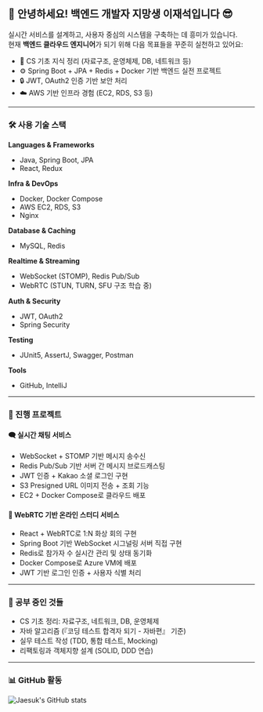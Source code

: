## 👋 안녕하세요! 백엔드 개발자 지망생 이재석입니다 😎

실시간 서비스를 설계하고, 사용자 중심의 시스템을 구축하는 데 흥미가 있습니다.  
현재 **백엔드 클라우드 엔지니어**가 되기 위해 다음 목표들을 꾸준히 실천하고 있어요:

- 🌱 CS 기초 지식 정리 (자료구조, 운영체제, DB, 네트워크 등)
- ⚙️ Spring Boot + JPA + Redis + Docker 기반 백엔드 실전 프로젝트
- 🔒 JWT, OAuth2 인증 기반 보안 처리
- ☁️ AWS 기반 인프라 경험 (EC2, RDS, S3 등)

---

### 🛠️ 사용 기술 스택

**Languages & Frameworks**
- Java, Spring Boot, JPA
- React, Redux

**Infra & DevOps**
- Docker, Docker Compose
- AWS EC2, RDS, S3
- Nginx

**Database & Caching**
- MySQL, Redis

**Realtime & Streaming**
- WebSocket (STOMP), Redis Pub/Sub
- WebRTC (STUN, TURN, SFU 구조 학습 중)

**Auth & Security**
- JWT, OAuth2
- Spring Security

**Testing**
- JUnit5, AssertJ, Swagger, Postman

**Tools**
- GitHub, IntelliJ

---

### 💼 진행 프로젝트

#### 🗨 실시간 채팅 서비스
- WebSocket + STOMP 기반 메시지 송수신
- Redis Pub/Sub 기반 서버 간 메시지 브로드캐스팅
- JWT 인증 + Kakao 소셜 로그인 구현
- S3 Presigned URL 이미지 전송 + 조회 기능
- EC2 + Docker Compose로 클라우드 배포

#### 🎥 WebRTC 기반 온라인 스터디 서비스
- React + WebRTC로 1:N 화상 회의 구현
- Spring Boot 기반 WebSocket 시그널링 서버 직접 구현
- Redis로 참가자 수 실시간 관리 및 상태 동기화
- Docker Compose로 Azure VM에 배포
- JWT 기반 로그인 인증 + 사용자 식별 처리

---

### 🧠 공부 중인 것들

- CS 기초 정리: 자료구조, 네트워크, DB, 운영체제
- 자바 알고리즘 (『코딩 테스트 합격자 되기 - 자바편』 기준)
- 실무 테스트 작성 (TDD, 통합 테스트, Mocking)
- 리팩토링과 객체지향 설계 (SOLID, DDD 연습)

---

### 📊 GitHub 활동

![Jaesuk's GitHub stats](https://github-readme-stats.vercel.app/api?username=iamwotjr99&show_icons=true&theme=default)
